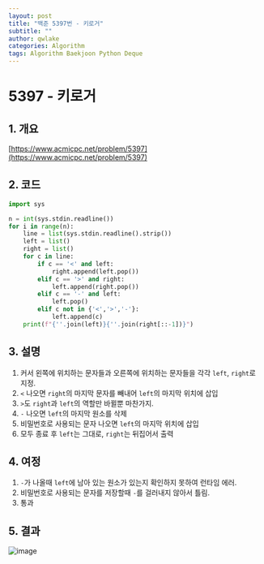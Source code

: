 ```yaml
---
layout: post
title: "백준 5397번 - 키로거"
subtitle: ""
author: qwlake
categories: Algorithm
tags: Algorithm Baekjoon Python Deque
---
```


# **5397 - 키로거**

## **1. 개요**

[https://www.acmicpc.net/problem/5397](https://www.acmicpc.net/problem/5397)

## **2. 코드**

```python
import sys

n = int(sys.stdin.readline())
for i in range(n):
    line = list(sys.stdin.readline().strip())
    left = list()
    right = list()
    for c in line:
        if c == '<' and left:
            right.append(left.pop())
        elif c == '>' and right:
            left.append(right.pop())
        elif c == '-' and left:
            left.pop()
        elif c not in {'<','>','-'}:
            left.append(c)
    print(f"{''.join(left)}{''.join(right[::-1])}")
```

## **3. 설명**

1. 커서 왼쪽에 위치하는 문자들과 오른쪽에 위치하는 문자들을 각각 `left`, `right`로 지정.
2. `<` 나오면 `right`의 마지막 문자를 빼내어 `left`의 마지막 위치에 삽입
3. `>`도 `right`과 `left`의 역할만 바뀔뿐 마찬가지.
4. `-` 나오면 `left`의 마지막 원소를 삭제
5. 비밀번호로 사용되는 문자 나오면 `left`의 마지막 위치에 삽입
6. 모두 종료 후 `left`는 그대로, `right`는 뒤집어서 출력

## **4. 여정**

1. `-`가 나올때 `left`에 남아 있는 원소가 있는지 확인하지 못하여 런타임 에러.
2. 비밀번호로 사용되는 문자를 저장할때 `-`를 걸러내지 않아서 틀림.
3. 통과

## **5. 결과**
![image](https://user-images.githubusercontent.com/41278416/87126081-8e9a2000-c2c6-11ea-8219-3e6af79bbe97.png)